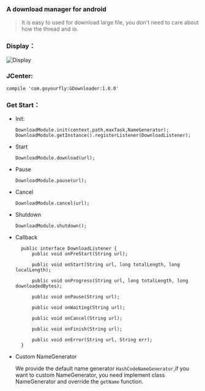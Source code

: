 ### A download manager for android
> It is easy to used for download large file, you don't need to care about how the thread and io.

### Display：
![Display](https://github.com/goyourfly/GDownloader/blob/master/art/art.gif)


### JCenter:
    compile 'com.goyourfly:GDownloader:1.0.0'    

### Get Start：
- Init:

	`DownloadModule.init(context,path,maxTask,NameGenerator);`
	`DownloadModule.getInstance().registerListener(DownloadListener);`

- Start

	`DownloadModule.download(url);`

- Pause

	`DownloadModule.pause(url);`

- Cancel

	`DownloadModule.cancel(url);`

- Shutdown

	`DownloadModule.shutdown();`


- Callback

		public interface DownloadListener {
    	    public void onPreStart(String url);
	
    	    public void onStart(String url, long totalLength, long localLength);
	
    	    public void onProgress(String url, long totalLength, long downloadedBytes);
	
    	    public void onPause(String url);
	
    	    public void onWaiting(String url);
	
    	    public void onCancel(String url);
	
    	    public void onFinish(String url);
	
    	    public void onError(String url, String err);
    	}

- Custom NameGenerator
	
	We provide the default name generator `HashCodeNameGenerator`,if you want to custom NameGenerator, you need implement class NameGenerator and override the `getName` function. 
